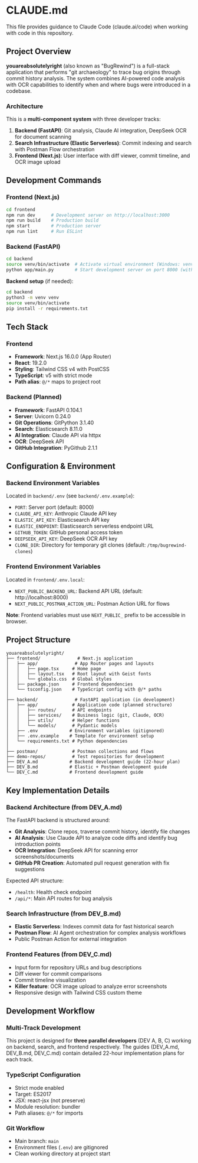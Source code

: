 # CLAUDE.md

This file provides guidance to Claude Code (claude.ai/code) when working with code in this repository.

## Project Overview

**youareabsolutelyright** (also known as "BugRewind") is a full-stack application that performs "git archaeology" to trace bug origins through commit history analysis. The system combines AI-powered code analysis with OCR capabilities to identify when and where bugs were introduced in a codebase.

### Architecture

This is a **multi-component system** with three developer tracks:

1. **Backend (FastAPI)**: Git analysis, Claude AI integration, DeepSeek OCR for document scanning
2. **Search Infrastructure (Elastic Serverless)**: Commit indexing and search with Postman Flow orchestration
3. **Frontend (Next.js)**: User interface with diff viewer, commit timeline, and OCR image upload

## Development Commands

### Frontend (Next.js)
```bash
cd frontend
npm run dev      # Development server on http://localhost:3000
npm run build    # Production build
npm start        # Production server
npm run lint     # Run ESLint
```

### Backend (FastAPI)
```bash
cd backend
source venv/bin/activate  # Activate virtual environment (Windows: venv\Scripts\activate)
python app/main.py        # Start development server on port 8000 (with reload)
```

**Backend setup** (if needed):
```bash
cd backend
python3 -m venv venv
source venv/bin/activate
pip install -r requirements.txt
```

## Tech Stack

### Frontend
- **Framework**: Next.js 16.0.0 (App Router)
- **React**: 19.2.0
- **Styling**: Tailwind CSS v4 with PostCSS
- **TypeScript**: v5 with strict mode
- **Path alias**: `@/*` maps to project root

### Backend (Planned)
- **Framework**: FastAPI 0.104.1
- **Server**: Uvicorn 0.24.0
- **Git Operations**: GitPython 3.1.40
- **Search**: Elasticsearch 8.11.0
- **AI Integration**: Claude API via httpx
- **OCR**: DeepSeek API
- **GitHub Integration**: PyGithub 2.1.1

## Configuration & Environment

### Backend Environment Variables
Located in `backend/.env` (see `backend/.env.example`):
- `PORT`: Server port (default: 8000)
- `CLAUDE_API_KEY`: Anthropic Claude API key
- `ELASTIC_API_KEY`: Elasticsearch API key
- `ELASTIC_ENDPOINT`: Elasticsearch serverless endpoint URL
- `GITHUB_TOKEN`: GitHub personal access token
- `DEEPSEEK_API_KEY`: DeepSeek OCR API key
- `CLONE_DIR`: Directory for temporary git clones (default: `/tmp/bugrewind-clones`)

### Frontend Environment Variables
Located in `frontend/.env.local`:
- `NEXT_PUBLIC_BACKEND_URL`: Backend API URL (default: http://localhost:8000)
- `NEXT_PUBLIC_POSTMAN_ACTION_URL`: Postman Action URL for flows

**Note**: Frontend variables must use `NEXT_PUBLIC_` prefix to be accessible in browser.

## Project Structure

```
youareabsolutelyright/
├── frontend/              # Next.js application
│   ├── app/              # App Router pages and layouts
│   │   ├── page.tsx     # Home page
│   │   ├── layout.tsx   # Root layout with Geist fonts
│   │   └── globals.css  # Global styles
│   ├── package.json     # Frontend dependencies
│   └── tsconfig.json    # TypeScript config with @/* paths
│
├── backend/              # FastAPI application (in development)
│   ├── app/             # Application code (planned structure)
│   │   ├── routes/      # API endpoints
│   │   ├── services/    # Business logic (git, Claude, OCR)
│   │   ├── utils/       # Helper functions
│   │   └── models/      # Pydantic models
│   ├── .env            # Environment variables (gitignored)
│   ├── .env.example    # Template for environment setup
│   └── requirements.txt # Python dependencies
│
├── postman/             # Postman collections and flows
├── demo-repos/          # Test repositories for development
├── DEV_A.md            # Backend development guide (22-hour plan)
├── DEV_B.md            # Elastic + Postman development guide
└── DEV_C.md            # Frontend development guide
```

## Key Implementation Details

### Backend Architecture (from DEV_A.md)
The FastAPI backend is structured around:
- **Git Analysis**: Clone repos, traverse commit history, identify file changes
- **AI Analysis**: Use Claude API to analyze code diffs and identify bug introduction points
- **OCR Integration**: DeepSeek API for scanning error screenshots/documents
- **GitHub PR Creation**: Automated pull request generation with fix suggestions

Expected API structure:
- `/health`: Health check endpoint
- `/api/*`: Main API routes for bug analysis

### Search Infrastructure (from DEV_B.md)
- **Elastic Serverless**: Indexes commit data for fast historical search
- **Postman Flow**: AI Agent orchestration for complex analysis workflows
- Public Postman Action for external integration

### Frontend Features (from DEV_C.md)
- Input form for repository URLs and bug descriptions
- Diff viewer for commit comparisons
- Commit timeline visualization
- **Killer feature**: OCR image upload to analyze error screenshots
- Responsive design with Tailwind CSS custom theme

## Development Workflow

### Multi-Track Development
This project is designed for **three parallel developers** (DEV A, B, C) working on backend, search, and frontend respectively. The guides (DEV_A.md, DEV_B.md, DEV_C.md) contain detailed 22-hour implementation plans for each track.

### TypeScript Configuration
- Strict mode enabled
- Target: ES2017
- JSX: react-jsx (not preserve)
- Module resolution: bundler
- Path aliases: `@/*` for imports

### Git Workflow
- Main branch: `main`
- Environment files (`.env`) are gitignored
- Clean working directory at project start
